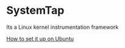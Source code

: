 # SystemTap

Its a Linux kernel instrumentation framework

[How to set it up on Ubuntu](https://wiki.ubuntu.com/Kernel/Systemtap)